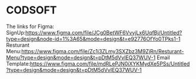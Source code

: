 # CODSOFT
The links for Figma:
SignUp:https://www.figma.com/file/JCg0BetWF6VvvjLx6UqfBj/Untitled?type=design&node-id=1%3A65&mode=design&t=e92776OfYo0TPks1-1
Resturant Menu:https://www.figma.com/file/Zc1j3ZLmy3SXZbz3M9ZjRn/Resturant-Menu?type=design&mode=design&t=pDtM5dVvIEQ37WUV-1
Email Template:https://www.figma.com/file/mdRLePJN0iXYKMydXe5PSs/Untitled?type=design&mode=design&t=pDtM5dVvIEQ37WUV-1

